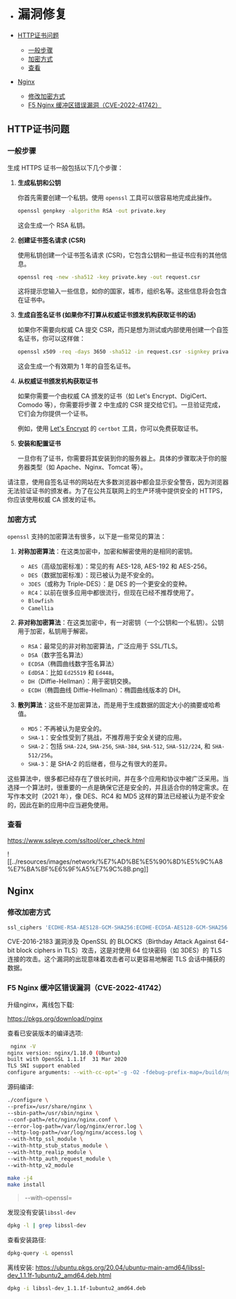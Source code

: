 - # 漏洞修复

- [HTTP证书问题](#http证书问题)
  - [一般步骤](#一般步骤)
  - [加密方式](#加密方式)
  - [查看](#查看)
- [Nginx](#nginx)
  - [修改加密方式](#修改加密方式)
  - [F5 Nginx 缓冲区错误漏洞（CVE-2022-41742）](#f5-nginx-缓冲区错误漏洞cve-2022-41742)


## HTTP证书问题

### 一般步骤  
生成 HTTPS 证书一般包括以下几个步骤：

1. **生成私钥和公钥**
    
   你首先需要创建一个私钥。使用 `openssl` 工具可以很容易地完成此操作。

   ```bash
   openssl genpkey -algorithm RSA -out private.key
   ```

   这会生成一个 RSA 私钥。

2. **创建证书签名请求 (CSR)**

   使用私钥创建一个证书签名请求 (CSR)，它包含公钥和一些证书应有的其他信息。

   ```bash
   openssl req -new -sha512 -key private.key -out request.csr
   ```

   这将提示您输入一些信息，如你的国家，城市，组织名等。这些信息将会包含在证书中。

3. **生成自签名证书 (如果你不打算从权威证书颁发机构获取证书的话)**

   如果你不需要向权威 CA 提交 CSR，而只是想为测试或内部使用创建一个自签名证书，你可以这样做：

   ```bash
   openssl x509 -req -days 3650 -sha512 -in request.csr -signkey private.key -out certificate.crt
   ```

   这会生成一个有效期为 1 年的自签名证书。

4. **从权威证书颁发机构获取证书**

   如果你需要一个由权威 CA 颁发的证书（如 Let's Encrypt、DigiCert、Comodo 等），你需要将步骤 2 中生成的 CSR 提交给它们。一旦验证完成，它们会为你提供一个证书。

   例如，使用 [Let's Encrypt](https://letsencrypt.org/) 的 `certbot` 工具，你可以免费获取证书。

5. **安装和配置证书**

   一旦你有了证书，你需要将其安装到你的服务器上。具体的步骤取决于你的服务器类型（如 Apache、Nginx、Tomcat 等）。

请注意，使用自签名证书的网站在大多数浏览器中都会显示安全警告，因为浏览器无法验证证书的颁发者。为了在公共互联网上的生产环境中提供安全的 HTTPS，你应该使用权威 CA 颁发的证书。


### 加密方式
`openssl` 支持的加密算法有很多，以下是一些常见的算法：

1. **对称加密算法**：在这类加密中，加密和解密使用的是相同的密钥。

   - `AES`（高级加密标准）：常见的有 AES-128, AES-192 和 AES-256。
   - `DES`（数据加密标准）：现已被认为是不安全的。
   - `3DES`（或称为 Triple-DES）：是 DES 的一个更安全的变种。
   - `RC4`：以前在很多应用中都很流行，但现在已经不推荐使用了。
   - `Blowfish`
   - `Camellia`
   
2. **非对称加密算法**：在这类加密中，有一对密钥（一个公钥和一个私钥）。公钥用于加密，私钥用于解密。

   - `RSA`：最常见的非对称加密算法，广泛应用于 SSL/TLS。
   - `DSA`（数字签名算法）
   - `ECDSA`（椭圆曲线数字签名算法）
   - `EdDSA`：比如 `Ed25519` 和 `Ed448`。
   - `DH`（Diffie-Hellman）：用于密钥交换。
   - `ECDH`（椭圆曲线 Diffie-Hellman）：椭圆曲线版本的 DH。
   
3. **散列算法**：这些不是加密算法，而是用于生成数据的固定大小的摘要或哈希值。

   - `MD5`：不再被认为是安全的。
   - `SHA-1`：安全性受到了挑战，不推荐用于安全关键的应用。
   - `SHA-2`：包括 `SHA-224`, `SHA-256`, `SHA-384`, `SHA-512`, `SHA-512/224`, 和 `SHA-512/256`。
   - `SHA-3`：是 SHA-2 的后继者，但与之有很大的差异。

这些算法中，很多都已经存在了很长时间，并在多个应用和协议中被广泛采用。当选择一个算法时，很重要的一点是确保它还是安全的，并且适合你的特定需求。在写作本文时（2021 年），像 DES、RC4 和 MD5 这样的算法已经被认为是不安全的，因此在新的应用中应当避免使用。



### 查看  

https://www.ssleye.com/ssltool/cer_check.html  



![[../resources/images/network/%E7%AD%BE%E5%90%8D%E5%9C%A8%E7%BA%BF%E6%9F%A5%E7%9C%8B.png]]  




## Nginx 
### 修改加密方式
```sh
ssl_ciphers 'ECDHE-RSA-AES128-GCM-SHA256:ECDHE-ECDSA-AES128-GCM-SHA256:ECDHE-RSA-AES256-GCM-SHA384:ECDHE-ECDSA-AES256-GCM-SHA384:DHE-RSA-AES128-GCM-SHA256:DHE-RSA-AES256-GCM-SHA384:!aNULL:!eNULL:!EXPORT:!DES:!RC4:!MD5:!PSK';
```


CVE-2016-2183 漏洞涉及 OpenSSL 的 BLOCKS（Birthday Attack Against 64-bit block ciphers in TLS）攻击，这是对使用 64 位块密码（如 3DES）的 TLS 连接的攻击。这个漏洞的出现意味着攻击者可以更容易地解密 TLS 会话中捕获的数据。  

### F5 Nginx 缓冲区错误漏洞（CVE-2022-41742）

升级nginx，离线包下载:  

https://pkgs.org/download/nginx  

查看已安装版本的编译选项:
```sh
 nginx -V
nginx version: nginx/1.18.0 (Ubuntu)
built with OpenSSL 1.1.1f  31 Mar 2020
TLS SNI support enabled
configure arguments: --with-cc-opt='-g -O2 -fdebug-prefix-map=/build/nginx-lUTckl/nginx-1.18.0=. -fstack-protector-strong -Wformat -Werror=format-security -fPIC -Wdate-time -D_FORTIFY_SOURCE=2' --with-ld-opt='-Wl,-Bsymbolic-functions -Wl,-z,relro -Wl,-z,now -fPIC' --prefix=/usr/share/nginx --conf-path=/etc/nginx/nginx.conf --http-log-path=/var/log/nginx/access.log --error-log-path=/var/log/nginx/error.log --lock-path=/var/lock/nginx.lock --pid-path=/run/nginx.pid --modules-path=/usr/lib/nginx/modules --http-client-body-temp-path=/var/lib/nginx/body --http-fastcgi-temp-path=/var/lib/nginx/fastcgi --http-proxy-temp-path=/var/lib/nginx/proxy --http-scgi-temp-path=/var/lib/nginx/scgi --http-uwsgi-temp-path=/var/lib/nginx/uwsgi --with-debug --with-compat --with-pcre-jit --with-http_ssl_module --with-http_stub_status_module --with-http_realip_module --with-http_auth_request_module --with-http_v2_module --with-http_dav_module --with-http_slice_module --with-threads --with-http_addition_module --with-http_gunzip_module --with-http_gzip_static_module --with-http_image_filter_module=dynamic --with-http_sub_module --with-http_xslt_module=dynamic --with-stream=dynamic --with-stream_ssl_module --with-mail=dynamic --with-mail_ssl_module
```

源码编译:
```sh
./configure \
--prefix=/usr/share/nginx \
--sbin-path=/usr/sbin/nginx \
--conf-path=/etc/nginx/nginx.conf \
--error-log-path=/var/log/nginx/error.log \
--http-log-path=/var/log/nginx/access.log \
--with-http_ssl_module \
--with-http_stub_status_module \
--with-http_realip_module \
--with-http_auth_request_module \
--with-http_v2_module 

make -j4
make install
```

>  --with-openssl=<path>  

发现没有安装`libssl-dev`  
```sh
dpkg -l | grep libssl-dev
```

查看安装路径:
```sh
dpkg-query -L openssl
```

离线安装:
https://ubuntu.pkgs.org/20.04/ubuntu-main-amd64/libssl-dev_1.1.1f-1ubuntu2_amd64.deb.html  

```sh
dpkg -i libssl-dev_1.1.1f-1ubuntu2_amd64.deb
```


